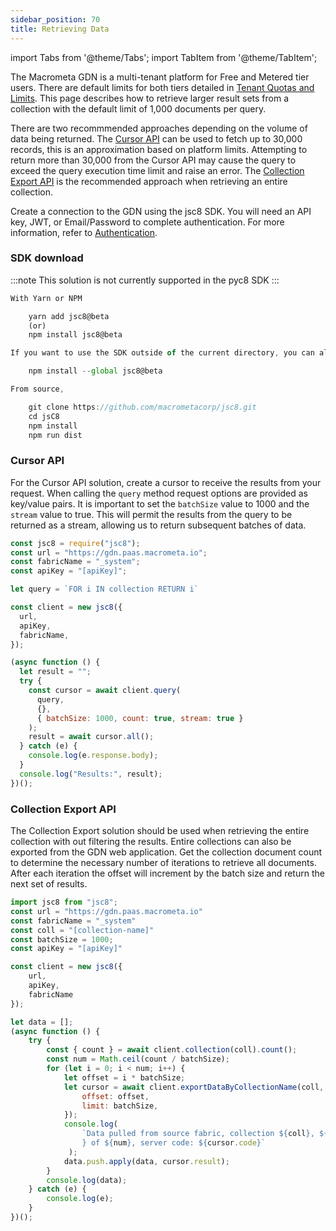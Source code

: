 ```yaml
---
sidebar_position: 70
title: Retrieving Data
---
```


import Tabs from '@theme/Tabs';
import TabItem from '@theme/TabItem';

The Macrometa GDN is a multi-tenant platform for Free and Metered tier users. There are default limits for both tiers detailed in [Tenant Quotas and Limits](../references/quotas.md). This page describes how to retrieve larger result sets from a collection with the default limit of 1,000 documents per query.

There are two recommmended approaches depending on the volume of data being returned. The [Cursor API](https://macrometa.com/docs/api#/operations/createQueryCursor) can be used to fetch up to 30,000 records, this is an approximation based on platform limits. Attempting to return more than 30,000 from the Cursor API may cause the query to exceed the query execution time limit and raise an error. The [Collection Export API](https://macrometa.com/docs/api#/operations/ExportCollectionData) is the recommended approach when retrieving an entire collection.

Create a connection to the GDN using the jsc8 SDK. You will need an API key, JWT, or Email/Password to complete authentication. For more information, refer to [Authentication](../authentication.md).

### SDK download

:::note
This solution is not currently supported in the pyc8 SDK
:::

<Tabs groupId="operating-systems">
<TabItem value="js" label="Javascript">

```js
With Yarn or NPM

    yarn add jsc8@beta
    (or)
    npm install jsc8@beta

If you want to use the SDK outside of the current directory, you can also install it globally using the `--global` flag:

    npm install --global jsc8@beta

From source,

    git clone https://github.com/macrometacorp/jsc8.git
    cd jsC8
    npm install
    npm run dist
```
</TabItem>
</Tabs>


### Cursor API

For the Cursor API solution, create a cursor to receive the results from your request. When calling the `query` method request options are provided as key/value pairs. It is important to set the `batchSize` value to 1000 and the `stream` value to true. This will permit the results from the query to be returned as a stream, allowing us to return subsequent batches of data.

<Tabs groupId="operating-systems">
<TabItem value="js" label="Javascript">

```js
const jsc8 = require("jsc8");
const url = "https://gdn.paas.macrometa.io";
const fabricName = "_system";
const apiKey = "[apiKey]";

let query = `FOR i IN collection RETURN i`

const client = new jsc8({
  url,
  apiKey,
  fabricName,
});

(async function () {
  let result = "";
  try {
    const cursor = await client.query(
      query,
      {},
      { batchSize: 1000, count: true, stream: true }
    );
    result = await cursor.all();
  } catch (e) {
    console.log(e.response.body);
  }
  console.log("Results:", result);
})();
```

</TabItem>
</Tabs>

### Collection Export API

The Collection Export solution should be used when retrieving the entire collection with out filtering the results. Entire collections can also be exported from the GDN web application. Get the collection document count to determine the necessary number of iterations to retrieve all documents. After each iteration the offset will increment by the batch size and return the next set of results.

<Tabs groupId="operating-systems">
<TabItem value="js" label="Javascript">

```js
import jsc8 from "jsc8";
const url = "https://gdn.paas.macrometa.io"
const fabricName = "_system"
const coll = "[collection-name]"
const batchSize = 1000;
const apiKey = "[apiKey]"

const client = new jsc8({
    url,
    apiKey,
    fabricName
});

let data = [];
(async function () {
    try {
        const { count } = await client.collection(coll).count();
        const num = Math.ceil(count / batchSize);
        for (let i = 0; i < num; i++) {
            let offset = i * batchSize;
            let cursor = await client.exportDataByCollectionName(coll, {
                offset: offset,
                limit: batchSize,
            });
            console.log(
                `Data pulled from source fabric, collection ${coll}, ${i + 1
                } of ${num}, server code: ${cursor.code}`
             );
            data.push.apply(data, cursor.result);
        }
        console.log(data);
    } catch (e) {
        console.log(e);
    }
})();
```

</TabItem>
</Tabs>
